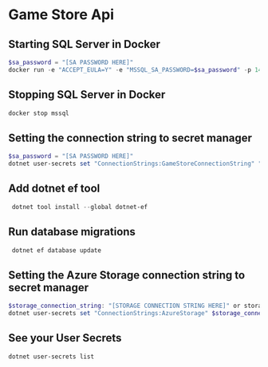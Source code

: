 # Game Store Api

## Starting SQL Server in Docker

```powershell
$sa_password = "[SA PASSWORD HERE]"
docker run -e "ACCEPT_EULA=Y" -e "MSSQL_SA_PASSWORD=$sa_password" -p 1433:1433 -v sqlvolume:/var/opt/mssql -d --rm --name mssql mcr.microsoft.com/mssql/server:2022-latest
```

## Stopping SQL Server in Docker

```powershell
docker stop mssql
```

## Setting the connection string to secret manager

```powershell
$sa_password = "[SA PASSWORD HERE]"
dotnet user-secrets set "ConnectionStrings:GameStoreConnectionString" "Server=localhost; Database=GameStore; User Id=sa; Password=$sa_password; TrustServerCertificate=True"
```

## Add dotnet ef tool

```powershell
 dotnet tool install --global dotnet-ef
```

## Run database migrations

```powershell
 dotnet ef database update
```

## Setting the Azure Storage connection string to secret manager

```powershell
$storage_connection_string: "[STORAGE CONNECTION STRING HERE]" or storage_connection_string:"[STORAGE CONNECTION STRING HERE]" (if you are using ) Zsh
dotnet user-secrets set "ConnectionStrings:AzureStorage" $storage_connection_string
```

## See your User Secrets

```powershell
dotnet user-secrets list
```
